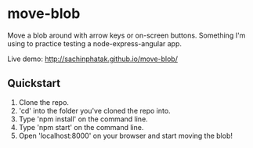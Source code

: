 # move-blob
Move a blob around with arrow keys or on-screen buttons. Something I'm using to practice testing a node-express-angular app.

Live demo: http://sachinphatak.github.io/move-blob/

## Quickstart

1. Clone the repo.
2. 'cd' into the folder you've cloned the repo into.
3. Type 'npm install' on the command line.
4. Type 'npm start' on the command line.
5. Open 'localhost:8000' on your browser and start moving the blob!
